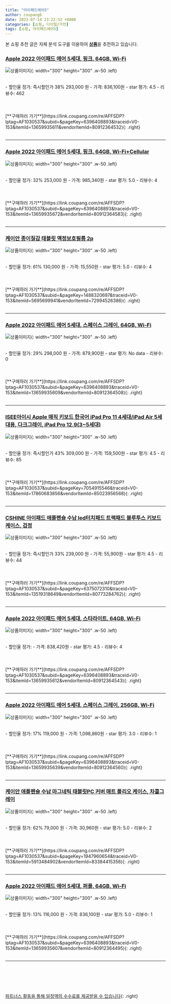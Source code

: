 ```yaml
---
title: "아이패드에어5"
author: coupang6
date: 2023-07-14 23:22:52 +0800
categories: [쇼핑, 디이털/가전]
tags: [쇼핑, 아이패드에어5]
---
```


본 쇼핑 추천 글은 자체 분석 도구를 이용하여 [**상품**](https://link.coupang.com/a/bao1ui)을 추천하고 있습니다.

### [Apple 2022 아이패드 에어 5세대, 핑크, 64GB, Wi-Fi](https://link.coupang.com/re/AFFSDP?lptag=AF1030537&subid=&pageKey=6396408893&traceid=V0-153&itemId=13659935611&vendorItemId=80912364532)

![상품이미지](https://thumbnail7.coupangcdn.com/thumbnails/remote/230x230ex/image/retail/images/466223890272280-196e0b99-5a5b-44c0-be6d-6ee54bae41b5.jpg){: width="300" height="300" .w-50 .left}


<br>
- 할인율 정가: 즉시할인가 38%  293,000   원
- 가격: 836,100원
- star 평가: 4.5
- 리뷰수: 462
<br>
<br>
<br>
<br>
[**구매하러 가기**](https://link.coupang.com/re/AFFSDP?lptag=AF1030537&subid=&pageKey=6396408893&traceid=V0-153&itemId=13659935611&vendorItemId=80912364532){: .right}
<br>
<br>

---

### [Apple 2022 아이패드 에어 5세대, 핑크, 64GB, Wi-Fi+Cellular](https://link.coupang.com/re/AFFSDP?lptag=AF1030537&subid=&pageKey=6396408893&traceid=V0-153&itemId=13659935672&vendorItemId=80912364583)

![상품이미지](https://thumbnail7.coupangcdn.com/thumbnails/remote/230x230ex/image/retail/images/466336147955035-a00c53e9-4588-4d54-b25a-8071315da173.jpg){: width="300" height="300" .w-50 .left}


<br>
- 할인율 정가: 32%  253,000   원
- 가격: 985,340원
- star 평가: 5.0
- 리뷰수: 4
<br>
<br>
<br>
<br>
[**구매하러 가기**](https://link.coupang.com/re/AFFSDP?lptag=AF1030537&subid=&pageKey=6396408893&traceid=V0-153&itemId=13659935672&vendorItemId=80912364583){: .right}
<br>
<br>

---

### [케이안 종이질감 태블릿 액정보호필름 2p](https://link.coupang.com/re/AFFSDP?lptag=AF1030537&subid=&pageKey=1488320697&traceid=V0-153&itemId=5695699941&vendorItemId=72994526386)

![상품이미지](https://thumbnail8.coupangcdn.com/thumbnails/remote/230x230ex/image/retail/images/6421312082817121-fa09fa5b-075f-4435-8e2e-b67d9a9e2b8f.jpg){: width="300" height="300" .w-50 .left}


<br>
- 할인율 정가: 61%  130,000   원
- 가격: 15,550원
- star 평가: 5.0
- 리뷰수: 4
<br>
<br>
<br>
<br>
[**구매하러 가기**](https://link.coupang.com/re/AFFSDP?lptag=AF1030537&subid=&pageKey=1488320697&traceid=V0-153&itemId=5695699941&vendorItemId=72994526386){: .right}
<br>
<br>

---

### [Apple 2022 아이패드 에어 5세대, 스페이스 그레이, 64GB, Wi-Fi](https://link.coupang.com/re/AFFSDP?lptag=AF1030537&subid=&pageKey=6396408893&traceid=V0-153&itemId=13659935609&vendorItemId=80912364508)

![상품이미지](https://thumbnail6.coupangcdn.com/thumbnails/remote/230x230ex/image/retail/images/465847261455904-da166504-2455-4a12-9c43-6621df2b229c.jpg){: width="300" height="300" .w-50 .left}


<br>
- 할인율 정가: 29%  298,000   원
- 가격: 879,900원
- star 평가: No data
- 리뷰수: 0
<br>
<br>
<br>
<br>
[**구매하러 가기**](https://link.coupang.com/re/AFFSDP?lptag=AF1030537&subid=&pageKey=6396408893&traceid=V0-153&itemId=13659935609&vendorItemId=80912364508){: .right}
<br>
<br>

---

### [ISEE아이시 Apple 매직 키보드 한국어 iPad Pro 11 4세대/iPad Air 5세대용, 다크그레이, iPad Pro 12.9(3~5세대)](https://link.coupang.com/re/AFFSDP?lptag=AF1030537&subid=&pageKey=7054915546&traceid=V0-153&itemId=17860683856&vendorItemId=85023956568)

![상품이미지](https://thumbnail9.coupangcdn.com/thumbnails/remote/230x230ex/image/vendor_inventory/a4f2/4acff9f173373da82146bbe90d5df6cc74ee107db4930a79950800e92081.jpg){: width="300" height="300" .w-50 .left}


<br>
- 할인율 정가: 즉시할인가 43%  309,000   원
- 가격: 159,500원
- star 평가: 4.5
- 리뷰수: 85
<br>
<br>
<br>
<br>
[**구매하러 가기**](https://link.coupang.com/re/AFFSDP?lptag=AF1030537&subid=&pageKey=7054915546&traceid=V0-153&itemId=17860683856&vendorItemId=85023956568){: .right}
<br>
<br>

---

### [CSHINE 아이패드 애플펜슬 수납 led터치패드 트랙패드 블루투스 키보드 케이스, 검정](https://link.coupang.com/re/AFFSDP?lptag=AF1030537&subid=&pageKey=6375072310&traceid=V0-153&itemId=13519318649&vendorItemId=80773284762)

![상품이미지](https://thumbnail7.coupangcdn.com/thumbnails/remote/230x230ex/image/vendor_inventory/1bfc/ffef3fc7e0263ddff6066e24d4dd781f3cc2c54251a9080165e1435e4377.jpg){: width="300" height="300" .w-50 .left}


<br>
- 할인율 정가: 즉시할인가 33%  239,000   원
- 가격: 55,900원
- star 평가: 4.5
- 리뷰수: 44
<br>
<br>
<br>
<br>
[**구매하러 가기**](https://link.coupang.com/re/AFFSDP?lptag=AF1030537&subid=&pageKey=6375072310&traceid=V0-153&itemId=13519318649&vendorItemId=80773284762){: .right}
<br>
<br>

---

### [Apple 2022 아이패드 에어 5세대, 스타라이트, 64GB, Wi-Fi](https://link.coupang.com/re/AFFSDP?lptag=AF1030537&subid=&pageKey=6396408893&traceid=V0-153&itemId=13659935612&vendorItemId=80912364543)

![상품이미지](https://thumbnail8.coupangcdn.com/thumbnails/remote/230x230ex/image/retail/images/463533636729310-fd8730d5-423f-47f9-9ea2-2c73f45e00c6.jpg){: width="300" height="300" .w-50 .left}


<br>
- 할인율 정가: 
- 가격: 838,420원
- star 평가: 4.5
- 리뷰수: 4
<br>
<br>
<br>
<br>
[**구매하러 가기**](https://link.coupang.com/re/AFFSDP?lptag=AF1030537&subid=&pageKey=6396408893&traceid=V0-153&itemId=13659935612&vendorItemId=80912364543){: .right}
<br>
<br>

---

### [Apple 2022 아이패드 에어 5세대, 스페이스 그레이, 256GB, Wi-Fi](https://link.coupang.com/re/AFFSDP?lptag=AF1030537&subid=&pageKey=6396408893&traceid=V0-153&itemId=13659935639&vendorItemId=80912364560)

![상품이미지](https://thumbnail6.coupangcdn.com/thumbnails/remote/230x230ex/image/retail/images/35475266373805-afcf14ce-1c63-4e03-b5e1-92a311ee5777.jpg){: width="300" height="300" .w-50 .left}


<br>
- 할인율 정가: 17%  119,000   원
- 가격: 1,098,860원
- star 평가: 3.0
- 리뷰수: 1
<br>
<br>
<br>
<br>
[**구매하러 가기**](https://link.coupang.com/re/AFFSDP?lptag=AF1030537&subid=&pageKey=6396408893&traceid=V0-153&itemId=13659935639&vendorItemId=80912364560){: .right}
<br>
<br>

---

### [케이안 애플펜슬 수납 마그네틱 태블릿PC 커버 매트 폴리오 케이스, 차콜그레이](https://link.coupang.com/re/AFFSDP?lptag=AF1030537&subid=&pageKey=1947960654&traceid=V0-153&itemId=5913484902&vendorItemId=83384415356)

![상품이미지](https://thumbnail10.coupangcdn.com/thumbnails/remote/230x230ex/image/retail/images/1093220506848976-a3896aca-1339-4b39-a8e6-ce77b7d5feb5.jpg){: width="300" height="300" .w-50 .left}


<br>
- 할인율 정가: 62%  79,000   원
- 가격: 30,960원
- star 평가: 5.0
- 리뷰수: 2
<br>
<br>
<br>
<br>
[**구매하러 가기**](https://link.coupang.com/re/AFFSDP?lptag=AF1030537&subid=&pageKey=1947960654&traceid=V0-153&itemId=5913484902&vendorItemId=83384415356){: .right}
<br>
<br>

---

### [Apple 2022 아이패드 에어 5세대, 퍼플, 64GB, Wi-Fi](https://link.coupang.com/re/AFFSDP?lptag=AF1030537&subid=&pageKey=6396408893&traceid=V0-153&itemId=13659935607&vendorItemId=80912364495)

![상품이미지](https://thumbnail8.coupangcdn.com/thumbnails/remote/230x230ex/image/retail/images/35417431042508-68b98ab6-7ea1-480d-ba7a-3ae088ff8013.jpg){: width="300" height="300" .w-50 .left}


<br>
- 할인율 정가: 13%  116,000   원
- 가격: 836,100원
- star 평가: 5.0
- 리뷰수: 1
<br>
<br>
<br>
<br>
[**구매하러 가기**](https://link.coupang.com/re/AFFSDP?lptag=AF1030537&subid=&pageKey=6396408893&traceid=V0-153&itemId=13659935607&vendorItemId=80912364495){: .right}
<br>
<br>

---
<br><br><br><br><br> [파트너스 활동을 통해 일정액의 수수료를 제공받을 수 있습니다](https://link.coupang.com/a/bao1ui){: .right}